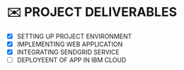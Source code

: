 # ✉️ PROJECT DELIVERABLES

- [x] SETTING UP PROJECT ENVIRONMENT
- [x] IMPLEMENTING WEB APPLICATION
- [x] INTEGRATING SENDGRID SERVICE
- [ ] DEPLOYEENT OF APP IN IBM CLOUD 

